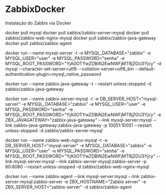 # ZabbixDocker
Instalação do Zabbix via Docker


docker pull mysql
docker pull zabbix/zabbix-server-mysql
docker pull zabbix/zabbix-web-nginx-mysql
docker pull zabbix/zabbix-java-gateway
docker pull zabbix/zabbix-agent

docker run --name mysql-server -t -e MYSQL_DATABASE="zabbix" -e MYSQL_USER="user" -e MYSQL_PASSWORD="senha" -e MYSQL_ROOT_PASSWORD="YjA0OTYwZDBiN2EwNWFjMTRjZGU3Yjcy" -d mysql --character-set-server=utf8 --collation-server=utf8_bin --default-authentication-plugin=mysql_native_password

docker run --name zabbix-java-gateway -t --restart unless-stopped -d zabbix/zabbix-java-gateway

docker run --name zabbix-server-mysql -t -e DB_SERVER_HOST="mysql-server" -e MYSQL_DATABASE="zabbix" -e MYSQL_USER="user" -e MYSQL_PASSWORD="senha" -e MYSQL_ROOT_PASSWORD="YjA0OTYwZDBiN2EwNWFjMTRjZGU3Yjcy" -e ZBX_JAVAGATEWAY="zabbix-java-gateway" --link mysql-server:mysql --link zabbix-java-gateway:zabbix-java-gateway -p 10051:10051 --restart unless-stopped -d zabbix/zabbix-server-mysql

docker run --name zabbix-web-nginx-mysql -t -e DB_SERVER_HOST="mysql-server" -e MYSQL_DATABASE="zabbix" -e MYSQL_USER="user" -e MYSQL_PASSWORD="senha" -e MYSQL_ROOT_PASSWORD="YjA0OTYwZDBiN2EwNWFjMTRjZGU3Yjcy" --link mysql-server:mysql --link zabbix-server-mysql:zabbix-server -p 80:8080 --restart unless-stopped -d zabbix/zabbix-web-nginx-mysql

docker run --name zabbix-agent --link mysql-server:mysql --link zabbix-server-mysql:zabbix-server -e ZBX_HOSTNAME="Zabbix server" -e ZBX_SERVER_HOST="zabbix-server" -d zabbix/zabbix-agent
